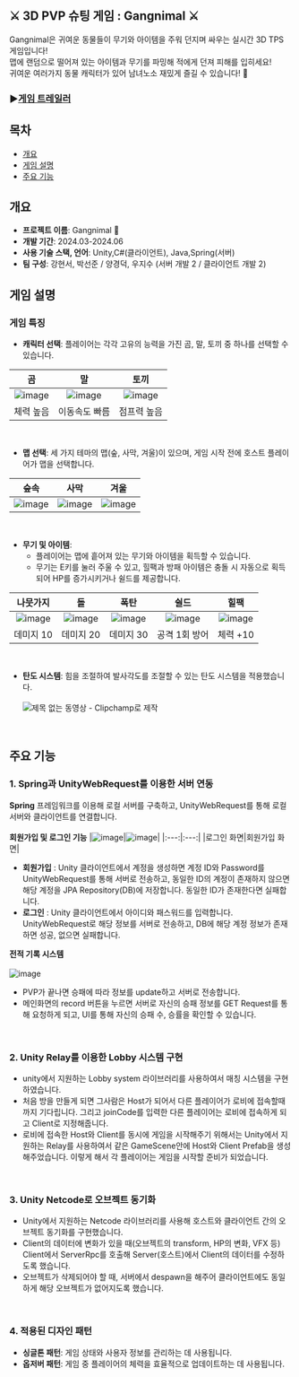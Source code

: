 
<h2> ⚔️ 3D PVP 슈팅 게임 : Gangnimal ⚔️</h2>
Gangnimal은 귀여운 동물들이 무기와 아이템을 주워 던지며 싸우는 실시간 3D TPS 게임입니다!<br> 맵에 랜덤으로 떨어져 있는 아이템과 무기를 파밍해 적에게 던져 피해를 입히세요! <br> 귀여운 여러가지 동물 캐릭터가 있어 남녀노소 재밌게 즐길 수 있습니다! 🫠

### ▶️[게임 트레일러](https://youtu.be/SpQS2xCl5lI?si=qg6oC5v5u5Hg0fzY)

## 목차
  - [개요](#개요) 
  - [게임 설명](#게임-설명)
  - [주요 기능](#주요-기능)

## 개요
- **프로젝트 이름**: Gangnimal 🍡
- **개발 기간**: 2024.03-2024.06
- **사용 기술 스택, 언어**: Unity,C#(클라이언트), Java,Spring(서버)
- **팀 구성**: 강현서, 박선준 / 양경덕, 우지수 (서버 개발 2 / 클라이언트 개발 2)

## 게임 설명

### **게임 특징**
- **캐릭터 선택**: 플레이어는 각각 고유의 능력을 가진 곰, 말, 토끼 중 하나를 선택할 수 있습니다.

|곰|말|토끼|
|:------:|:---:|:---:|
|![image](https://github.com/user-attachments/assets/110194e2-9e5e-4b38-9fd2-8027a579b56f)|![image](https://github.com/user-attachments/assets/06b58bac-58b6-470f-acb7-21dde0be5bdf)|![image](https://github.com/user-attachments/assets/c3ccff9b-9c30-42f8-900e-d9230e2ccfa2)|
|체력 높음|이동속도 빠름|점프력 높음|
<br/>

- **맵 선택**: 세 가지 테마의 맵(숲, 사막, 겨울)이 있으며, 게임 시작 전에 호스트 플레이어가 맵을 선택합니다.

|숲속|사막|겨울|
|:------:|:---:|:---:|
|![image](https://github.com/user-attachments/assets/d6610323-b8cd-450e-bf5b-de92b7ef050f)|![image](https://github.com/user-attachments/assets/69dfd49a-1344-4678-97fb-1e5b8875e85b)|![image](https://github.com/user-attachments/assets/97f1be32-c268-4c06-80e5-906e4a825c2e)|
<br/>

- **무기 및 아이템**:
  - 플레이어는 맵에 흩어져 있는 무기와 아이템을 획득할 수 있습니다.
  - 무기는 E키를 눌러 주울 수 있고, 힐팩과 방패 아이템은 충돌 시 자동으로 획득되어 HP를 증가시키거나 쉴드를 제공합니다.

|나뭇가지|돌|폭탄|쉴드|힐팩|
|:------:|:---:|:---:|:---:|:---:|
|![image](https://github.com/user-attachments/assets/652f743c-6f45-47b9-bc2b-13aa11309eee)|![image](https://github.com/user-attachments/assets/44e60465-9617-4143-b328-91cabcd1d2b2)|![image](https://github.com/user-attachments/assets/bdd729f5-b49c-431f-a651-a70c9fa29b03)|![image](https://github.com/user-attachments/assets/37def79f-8149-4355-9af4-97fac1caaf1a)|![image](https://github.com/user-attachments/assets/a0047183-11f2-47af-a9b2-cd1a65b7938d)|
|데미지 10|데미지 20|데미지 30|공격 1회 방어|체력 +10|
<br/>


- **탄도 시스템**: 힘을 조절하여 발사각도를 조절할 수 있는 탄도 시스템을 적용했습니다.
<br/><br/>
![제목 없는 동영상 - Clipchamp로 제작](https://github.com/user-attachments/assets/ab57fe2c-d23b-41cc-b8ac-b5f559a96db5)

<br/>

## 주요 기능

### 1. Spring과 UnityWebRequest를 이용한 서버 연동
**Spring** 프레임워크를 이용해 로컬 서버를 구축하고, UnityWebRequest를 통해 로컬 서버와 클라이언트를 연결합니다.<br/><br/>
**회원가입 및 로그인 기능**
|![image](https://github.com/user-attachments/assets/d9333361-82ab-45ec-a8ce-1cdf8474387b)|![image](https://github.com/user-attachments/assets/edf54c76-ec64-4418-a7aa-2f251ad2ee4b)|
|:---:|:---:|
|로그인 화면|회원가입 화면|
- **회원가입** : Unity 클라이언트에서 계정을 생성하면 계정 ID와 Password를 UnityWebRequest를 통해 서버로 전송하고, 동일한 ID의 계정이 존재하지 않으면 해당 계정을 JPA Repository(DB)에 저장합니다. 동일한 ID가 존재한다면 실패합니다.
- **로그인** : Unity 클라이언트에서 아이디와 패스워드를 입력합니다. UnityWebRequest로 해당 정보를 서버로 전송하고, DB에 해당 계정 정보가 존재하면 성공, 없으면 실패합니다.

**전적 기록 시스템**
<br/><br/>
![image](https://github.com/user-attachments/assets/f5998166-25e6-400e-94c9-c13ffd30424f)

- PVP가 끝나면 승패에 따라 정보를 update하고 서버로 전송합니다.
- 메인화면의 record 버튼을 누르면 서버로 자신의 승패 정보를 GET Request를 통해 요청하게 되고, UI를 통해 자신의 승패 수, 승률을 확인할 수 있습니다.

<br/>

### 2. Unity Relay를 이용한 Lobby 시스템 구현
- unity에서 지원하는 Lobby system 라이브러리를 사용하여서 매칭 시스템을 구현하였습니다.
- 처음 방을 만들게 되면 그사람은 Host가 되어서 다른 플레이어가 로비에 접속할때까지 기다립니다. 그리고 joinCode를 입력한 다른 플레이어는 로비에 접속하게 되고 Client로 지정해줍니다.
- 로비에 접속한 Host와 Client를 동시에 게임을 시작해주기 위해서는 Unity에서 지원하는 Relay를 사용하여서 같은 GameScene안에 Host와 Client Prefab을 생성해주었습니다. 이렇게 해서 각 플레이어는 게임을 시작할 준비가 되었습니다.

<br/>

### 3. Unity Netcode로 오브젝트 동기화
- Unity에서 지원하는 Netcode 라이브러리를 사용해 호스트와 클라이언트 간의 오브젝트 동기화를 구현했습니다.
- Client의 데이터에 변화가 있을 때(오브젝트의 transform, HP의 변화, VFX 등) Client에서 ServerRpc를 호출해 Server(호스트)에서 Client의 데이터를 수정하도록 했습니다.
- 오브젝트가 삭제되어야 할 때, 서버에서 despawn을 해주어 클라이언트에도 동일하게 해당 오브젝트가 없어지도록 했습니다.

<br/>

### 4. 적용된 디자인 패턴
- **싱글톤 패턴**: 게임 상태와 사용자 정보를 관리하는 데 사용됩니다.
- **옵저버 패턴**: 게임 중 플레이어의 체력을 효율적으로 업데이트하는 데 사용됩니다.
